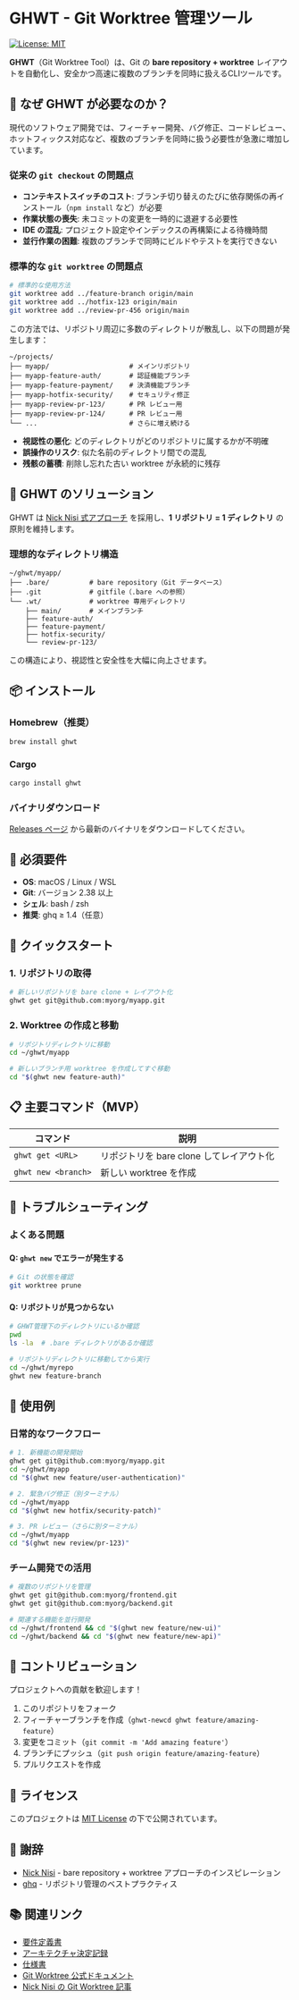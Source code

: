 # GHWT - Git Worktree 管理ツール

[![License: MIT](https://img.shields.io/badge/License-MIT-yellow.svg)](https://opensource.org/licenses/MIT)

**GHWT**（Git Worktree Tool）は、Git の **bare repository + worktree** レイアウトを自動化し、安全かつ高速に複数のブランチを同時に扱えるCLIツールです。

## 🎯 なぜ GHWT が必要なのか？

現代のソフトウェア開発では、フィーチャー開発、バグ修正、コードレビュー、ホットフィックス対応など、複数のブランチを同時に扱う必要性が急激に増加しています。

### 従来の `git checkout` の問題点

- **コンテキストスイッチのコスト**: ブランチ切り替えのたびに依存関係の再インストール（`npm install` など）が必要
- **作業状態の喪失**: 未コミットの変更を一時的に退避する必要性
- **IDE の混乱**: プロジェクト設定やインデックスの再構築による待機時間
- **並行作業の困難**: 複数のブランチで同時にビルドやテストを実行できない

### 標準的な `git worktree` の問題点

```bash
# 標準的な使用方法
git worktree add ../feature-branch origin/main
git worktree add ../hotfix-123 origin/main
git worktree add ../review-pr-456 origin/main
```

この方法では、リポジトリ周辺に多数のディレクトリが散乱し、以下の問題が発生します：

```
~/projects/
├── myapp/                    # メインリポジトリ
├── myapp-feature-auth/       # 認証機能ブランチ
├── myapp-feature-payment/    # 決済機能ブランチ
├── myapp-hotfix-security/    # セキュリティ修正
├── myapp-review-pr-123/      # PR レビュー用
├── myapp-review-pr-124/      # PR レビュー用
└── ...                       # さらに増え続ける
```

- **視認性の悪化**: どのディレクトリがどのリポジトリに属するかが不明確
- **誤操作のリスク**: 似た名前のディレクトリ間での混乱
- **残骸の蓄積**: 削除し忘れた古い worktree が永続的に残存

## 🚀 GHWT のソリューション

GHWT は [Nick Nisi 式アプローチ](https://nicknisi.com/posts/git-worktrees/) を採用し、**1 リポジトリ = 1 ディレクトリ** の原則を維持します。

### 理想的なディレクトリ構造

```
~/ghwt/myapp/
├── .bare/          # bare repository（Git データベース）
├── .git            # gitfile（.bare への参照）
└── .wt/            # worktree 専用ディレクトリ
    ├── main/       # メインブランチ
    ├── feature-auth/
    ├── feature-payment/
    ├── hotfix-security/
    └── review-pr-123/
```

この構造により、視認性と安全性を大幅に向上させます。

## 📦 インストール

### Homebrew（推奨）

```bash
brew install ghwt
```

### Cargo

```bash
cargo install ghwt
```

### バイナリダウンロード

[Releases ページ](https://github.com/shun/ghwt/releases) から最新のバイナリをダウンロードしてください。

## 🔧 必須要件

- **OS**: macOS / Linux / WSL
- **Git**: バージョン 2.38 以上
- **シェル**: bash / zsh
- **推奨**: ghq ≥ 1.4（任意）

## 🚀 クイックスタート

### 1. リポジトリの取得

```bash
# 新しいリポジトリを bare clone + レイアウト化
ghwt get git@github.com:myorg/myapp.git
```

### 2. Worktree の作成と移動

```bash
# リポジトリディレクトリに移動
cd ~/ghwt/myapp

# 新しいブランチ用 worktree を作成してすぐ移動
cd "$(ghwt new feature-auth)"
```

## 📋 主要コマンド（MVP）

| コマンド | 説明 |
|----------|------|
| `ghwt get <URL>` | リポジトリを bare clone してレイアウト化 |
| `ghwt new <branch>` | 新しい worktree を作成 |

## 🚨 トラブルシューティング

### よくある問題

#### Q: `ghwt new` でエラーが発生する

```bash
# Git の状態を確認
git worktree prune
```

#### Q: リポジトリが見つからない

```bash
# GHWT管理下のディレクトリにいるか確認
pwd
ls -la  # .bare ディレクトリがあるか確認

# リポジトリディレクトリに移動してから実行
cd ~/ghwt/myrepo
ghwt new feature-branch
```

## 🎯 使用例

### 日常的なワークフロー

```bash
# 1. 新機能の開発開始
ghwt get git@github.com:myorg/myapp.git
cd ~/ghwt/myapp
cd "$(ghwt new feature/user-authentication)"

# 2. 緊急バグ修正（別ターミナル）
cd ~/ghwt/myapp
cd "$(ghwt new hotfix/security-patch)"

# 3. PR レビュー（さらに別ターミナル）
cd ~/ghwt/myapp
cd "$(ghwt new review/pr-123)"
```

### チーム開発での活用

```bash
# 複数のリポジトリを管理
ghwt get git@github.com:myorg/frontend.git
ghwt get git@github.com:myorg/backend.git

# 関連する機能を並行開発
cd ~/ghwt/frontend && cd "$(ghwt new feature/new-ui)"
cd ~/ghwt/backend && cd "$(ghwt new feature/new-api)"
```

## 🤝 コントリビューション

プロジェクトへの貢献を歓迎します！

1. このリポジトリをフォーク
2. フィーチャーブランチを作成（`ghwt-newcd ghwt feature/amazing-feature`）
3. 変更をコミット（`git commit -m 'Add amazing feature'`）
4. ブランチにプッシュ（`git push origin feature/amazing-feature`）
5. プルリクエストを作成

## 📄 ライセンス

このプロジェクトは [MIT License](LICENSE) の下で公開されています。

## 🙏 謝辞

- [Nick Nisi](https://nicknisi.com/) - bare repository + worktree アプローチのインスピレーション
- [ghq](https://github.com/x-motemen/ghq) - リポジトリ管理のベストプラクティス

## 📚 関連リンク

- [要件定義書](docs/002-requirements/requirements-ja.md)
- [アーキテクチャ決定記録](docs/001-adr/)
- [仕様書](docs/003-specifications/)
- [Git Worktree 公式ドキュメント](https://git-scm.com/docs/git-worktree)
- [Nick Nisi の Git Worktree 記事](https://nicknisi.com/posts/git-worktrees/)
